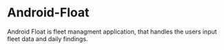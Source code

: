 # Android-Float
Android Float is fleet managment application, that handles the users input fleet data and daily findings.

